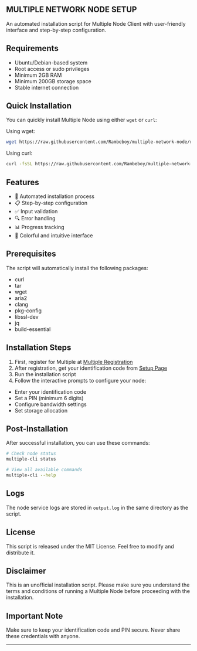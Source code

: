 ## MULTIPLE NETWORK NODE SETUP

An automated installation script for Multiple Node Client with user-friendly interface and step-by-step configuration.

## Requirements

- Ubuntu/Debian-based system
- Root access or sudo privileges
- Minimum 2GB RAM
- Minimum 200GB storage space
- Stable internet connection

## Quick Installation

You can quickly install Multiple Node using either `wget` or `curl`:

Using wget:

```bash
wget https://raw.githubusercontent.com/Rambeboy/multiple-network-node/refs/heads/main/setup.sh && chmod +x setup.sh && sudo ./setup.sh
```

Using curl:

```bash
curl -fsSL https://raw.githubusercontent.com/Rambeboy/multiple-network-node/refs/heads/main/setup.sh -o setup.sh && chmod +x setup.sh && sudo ./setup.sh
```

## Features

- 🚀 Automated installation process
- 📋 Step-by-step configuration
- ✅ Input validation
- 🔍 Error handling
- 📊 Progress tracking
- 🎨 Colorful and intuitive interface

## Prerequisites

The script will automatically install the following packages:

- curl
- tar
- wget
- aria2
- clang
- pkg-config
- libssl-dev
- jq
- build-essential

## Installation Steps

1. First, register for Multiple at [Multiple Registration](https://www.app.multiple.cc/#/signup)
2. After registration, get your identification code from [Setup Page](https://www.app.multiple.cc/#/setup)
3. Run the installation script
4. Follow the interactive prompts to configure your node:
- Enter your identification code
- Set a PIN (minimum 6 digits)
- Configure bandwidth settings
- Set storage allocation

## Post-Installation

After successful installation, you can use these commands:

```bash
# Check node status
multiple-cli status

# View all available commands
multiple-cli --help
```

## Logs

The node service logs are stored in `output.log` in the same directory as the script.

## License

This script is released under the MIT License. Feel free to modify and distribute it.

## Disclaimer

This is an unofficial installation script. Please make sure you understand the terms and conditions of running a Multiple Node before proceeding with the installation.

## Important Note

Make sure to keep your identification code and PIN secure. Never share these credentials with anyone.

---

